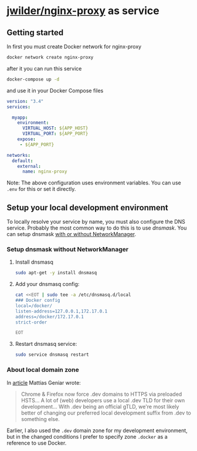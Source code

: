 # [jwilder/nginx-proxy](https://github.com/jwilder/nginx-proxy) as service

## Getting started

In first you must create Docker network for nginx-proxy

```bash
docker network create nginx-proxy
```

after it you can run this service

```bash
docker-compose up -d
```

and use it in your Docker Compose files

```yaml
version: "3.4"
services:

  myapp:
    environment:
      VIRTUAL_HOST: ${APP_HOST}
      VIRTUAL_PORT: ${APP_PORT}
    expose:
     - ${APP_PORT}

networks:
  default:
    external:
      name: nginx-proxy
```

Note: The above configuration uses environment variables. You can use `.env` for this or set it directly.

## Setup your local development environment

To locally resolve your service by name, you must also configure the DNS service. Probably the most common way 
to do this is to use *dnsmask*. You can setup dnsmask [with or without NetworkManager](https://askubuntu.com/questions/233195/route-complete-tld-dev-for-example-to-127-0-0-1).

### Setup dnsmask without NetworkManager

1. Install dnsmasq

    ```bash
    sudo apt-get -y install dnsmasq
    ```
    
2. Add your dnsmasq config:

    ```bash
    cat <<EOT | sudo tee -a /etc/dnsmasq.d/local
    ### Docker config
    local=/docker/
    listen-address=127.0.0.1,172.17.0.1
    address=/docker/172.17.0.1
    strict-order
    
    EOT
    ```

3. Restart dnsmasq service:

    ```bash
    sudo service dnsmasq restart
    ```
    
### About local domain zone

In [article](https://ma.ttias.be/chrome-force-dev-domains-https-via-preloaded-hsts/)
Mattias Geniar wrote:

> Chrome & Firefox now force .dev domains to HTTPS via preloaded HSTS...
  A lot of (web) developers use a local .dev TLD for their own development...
  With .dev being an official gTLD, we're most likely better of changing our preferred local development suffix from 
  .dev to something else.

Earlier, I also used the `.dev` domain zone for my development environment, but in the changed conditions 
I prefer to specify zone `.docker` as a reference to use Docker.
